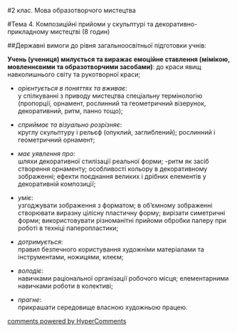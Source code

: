 <div id="hypercomments_widget" class="js-hypercomments-widget invisible"></div>

#2 клас. Мова образотворчого мистецтва 

#Тема 4.  Композиційні прийоми у скульптурі та декоративно-прикладному мистецтві (8 годин)

##Державні вимоги до рівня загальноосвітньої підготовки учнів:

**Учень (учениця) милується та виражає емоційне ставлення (мімікою, мовленнєвими та образотворчими засобами)**: до краси явищ навколишнього світу та рукотворної краси;

*	*орієнтується в поняттях та вживає*:<br>у спілкуванні з приводу мистецтва спеціальну термінологію (пропорції, орнамент, рослинний та геометричний візерунок, декоративний, ритм, панно тощо);

*	*сприймає та візуально розрізняє*:<br>круглу скульптуру і рельєф (опуклий, заглиблений); рослинний і геометричний орнамент;

*	*має уявлення про*:<br>шляхи декоративної стилізації реальної форми;
-ритм як засіб створення орнаменту; особливості кольору в декоративному зображенні; ефекти поєднання великих і дрібних елементів у декоративній композиції;

*	*уміє*:<br>узгоджувати зображення з форматом; в об’ємному зображенні створювати виразну цілісну пластичну форму; вирізати симетричні форми; використовувати різноманітні прийоми обробки паперу при роботі в техніці паперопластики;

*	*дотримується*:<br>правил безпечного користування художніми матеріалами та інструментами, ножицями, клеєм;

*	*володіє*:<br>навичками раціональної організації робочого місця; елементарними навичками роботи в колективі;

*	*прагне*:<br>прикрашати середовище власною художньою працею.


<div class="js-hypercomments-container">
    <a href="http://hypercomments.com" class="hc-link" title="comments widget">comments powered by HyperComments</a>
</div>